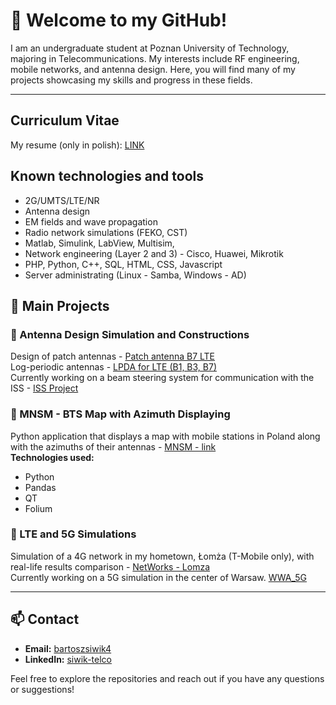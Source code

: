 # 🌟 Welcome to my GitHub!

I am an undergraduate student at Poznan University of Technology, majoring in Telecommunications. My interests include RF engineering, mobile networks, and antenna design. Here, you will find many of my projects showcasing my skills and progress in these fields.

---
## Curriculum Vitae

My resume (only in polish):  [LINK](./Bartosz%20Siwik%20-%20CV.pdf)

## Known technologies and tools

- 2G/UMTS/LTE/NR 
- Antenna design
- EM fields and wave propagation
- Radio network simulations (FEKO, CST)
- Matlab, Simulink, LabView, Multisim, 
- Network engineering (Layer 2 and 3) - Cisco, Huawei, Mikrotik
- PHP, Python, C++, SQL, HTML, CSS, Javascript
- Server administrating (Linux - Samba, Windows - AD)

## 📂 Main Projects

### 📡 Antenna Design Simulation and Constructions
Design of patch antennas - [Patch antenna B7 LTE](https://github.com/Merituum/patch2600LTE)<br>
Log-periodic antennas - [LPDA for LTE (B1, B3, B7)](https://github.com/Merituum/LPDA_1.8-2.6GHz)<br>
Currently working on a beam steering system for communication with the ISS - [ISS Project](https://github.com/Merituum/ISSproject)

### 📶 MNSM - BTS Map with Azimuth Displaying
Python application that displays a map with mobile stations in Poland along with the azimuths of their antennas - [MNSM - link](https://github.com/Merituum/mnsm_BTS_map)  
**Technologies used:**
- Python
- Pandas
- QT
- Folium

### 📱 LTE and 5G Simulations
Simulation of a 4G network in my hometown, Łomża (T-Mobile only), with real-life results comparison - [NetWorks - Lomza](https://github.com/Merituum/FekoLomza) <br>
Currently working on a 5G simulation in the center of Warsaw. [WWA_5G](https://github.com/Merituum/wwa_cen_5G)

---

## 📫 Contact
- **Email:** [bartoszsiwik4](mailto:bartoszsiwik4@gmail.com)  
- **LinkedIn:** [siwik-telco](https://www.linkedin.com/in/siwik-telco)

Feel free to explore the repositories and reach out if you have any questions or suggestions!

